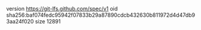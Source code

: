 version https://git-lfs.github.com/spec/v1
oid sha256:baf074fedc95942f07833b29a87890cdcb432630b811972d4d47db93aa24f020
size 12891
